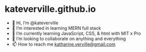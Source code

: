 # kateverville.github.io
- 👋 Hi, I’m @kateverville
- 👀 I’m interested in learning MERN full stack
- 🌱 I’m currently learning JavaScript, CSS, & html with MIT x Pro
- 💞️ I’m looking to collaborate on anything and everything
- 📫 How to reach me katharine.verville@gmail.com

<!---
kateverville/kateverville is a ✨ special ✨ repository because its `README.md` (this file) appears on your GitHub profile.
You can click the Preview link to take a look at your changes.
--->
